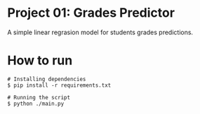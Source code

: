 # Project 01: Grades Predictor
A simple linear regrasion model for students grades predictions.

# How to run
```
# Installing dependencies
$ pip install -r requirements.txt

# Running the script
$ python ./main.py
```